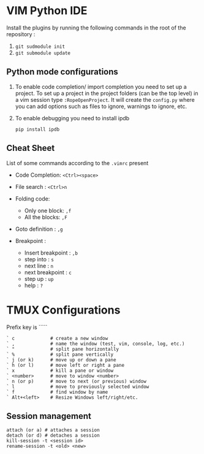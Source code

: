 VIM Python IDE
===============

Install the plugins by running the following commands in the root of the
repository : 

1. ``git sudmodule init``
2. ``git submodule update`` 

Python mode configurations
--------------------------

1. To enable code completion/ import completion you need to set up a project.
To set up a project in the project folders (can be the top level) in a vim
session type ``:RopeOpenProject``. It will create the ``config.py`` where you
can add options such as files to ignore, warnings to ignore, etc.

2. To enable debugging you need to install ipdb

    ``pip install ipdb``


Cheat Sheet
------------

List of some commands according to the ``.vimrc`` present

* Code Completion: ``<Ctrl><space>``

* File search : ``<Ctrl>n``

* Folding code:

    * Only one block: ``,f``
    * All the blocks: ``,F``

* Goto definition : ``,g``

* Breakpoint :

    * Insert breakpoint : ``,b``
    * step into : ``s``
    * next line : ``n``
    * next breakpoint : ``c``
    * step up : ``up``
    * help : ``?``



TMUX Configurations
===================
Prefix key is ``\```  
    
    ` c             # create a new window  
    ` ,             # name the window (test, vim, console, log, etc.)  
    ` "             # split pane horizontally  
    ` %             # split pane vertically  
    ` j (or k)      # move up or down a pane  
    ` h (or l)      # move left or right a pane  
    ` x             # kill a pane or window  
    ` <number>      # move to window <number>  
    ` n (or p)      # move to next (or previous) window  
    ` l             # move to previously selected window  
    ` f             # find window by name  
    ` Alt+<left>    # Resize Windows left/right/etc. 

Session management
-------------------
    attach (or a) # attaches a session
    detach (or d) # detaches a session
    kill-session -t <session id>
    rename-session -t <old> <new>


